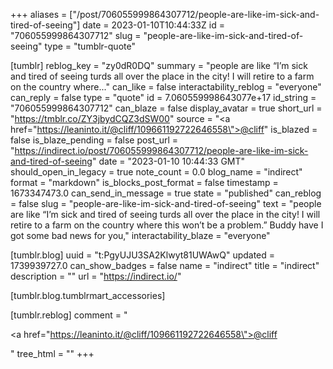 +++
aliases = ["/post/706055999864307712/people-are-like-im-sick-and-tired-of-seeing"]
date = 2023-01-10T10:44:33Z
id = "706055999864307712"
slug = "people-are-like-im-sick-and-tired-of-seeing"
type = "tumblr-quote"

[tumblr]
reblog_key = "zy0dR0DQ"
summary = "people are like “I’m sick and tired of seeing turds all over the place in the city! I will retire to a farm on the country where..."
can_like = false
interactability_reblog = "everyone"
can_reply = false
type = "quote"
id = 7.060559998643077e+17
id_string = "706055999864307712"
can_blaze = false
display_avatar = true
short_url = "https://tmblr.co/ZY3jbydCQZ3dSW00"
source = "<a href=\"https://leaninto.it/@cliff/109661192722646558\">@cliff</a>"
is_blazed = false
is_blaze_pending = false
post_url = "https://indirect.io/post/706055999864307712/people-are-like-im-sick-and-tired-of-seeing"
date = "2023-01-10 10:44:33 GMT"
should_open_in_legacy = true
note_count = 0.0
blog_name = "indirect"
format = "markdown"
is_blocks_post_format = false
timestamp = 1673347473.0
can_send_in_message = true
state = "published"
can_reblog = false
slug = "people-are-like-im-sick-and-tired-of-seeing"
text = "people are like &ldquo;I&rsquo;m sick and tired of seeing turds all over the place in the city! I will retire to a farm on the country where this won&rsquo;t be a problem.&rdquo; Buddy have I got some bad news for you,"
interactability_blaze = "everyone"

[tumblr.blog]
uuid = "t:PgyUJU3SA2Klwyt81UWAwQ"
updated = 1739939727.0
can_show_badges = false
name = "indirect"
title = "indirect"
description = ""
url = "https://indirect.io/"

[tumblr.blog.tumblrmart_accessories]

[tumblr.reblog]
comment = "<p><a href=\"https://leaninto.it/@cliff/109661192722646558\">@cliff</a></p>"
tree_html = ""
+++
